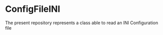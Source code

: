 ConfigFileINI
=============

The present repository represents a class able to read an INI Configuration file

 
